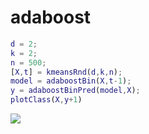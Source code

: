 # adaboost
```matlab
d = 2;
k = 2;
n = 500;
[X,t] = kmeansRnd(d,k,n);
model = adaboostBin(X,t-1);
y = adaboostBinPred(model,X);
plotClass(X,y+1)
```

![](adaboostBin_demo_images/)

